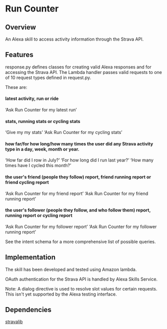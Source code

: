 # Run Counter

## Overview
An Alexa skill to access activity information through the Strava API. 

## Features
response.py defines classes for creating valid Alexa responses and for accessing the Strava API. The Lambda handler passes valid requests to one of 10 request types defined in request.py.

These are:

#### latest activity, run or ride

‘Ask Run Counter for my latest run’

#### stats, running stats or cycling stats

‘Give my my stats’ ‘Ask Run Counter for my cycling stats’

#### how far/for how long/how many times the user did any Strava activity type in a day, week, month or year.

‘How far did I row in July?’ ‘For how long did I run last year?’ 
‘How many times have I cycled this month?’

#### the user's friend (people they follow) report, friend running report or friend cycling report

‘Ask Run Counter for my friend report’
‘Ask Run Counter for my friend running report’

#### the user's follower (people they follow, and who follow them) report, running report or cycling report

‘Ask Run Counter for my follower report’
‘Ask Run Counter for my follower running report’

See the intent schema for a more comprehensive list of possible queries.

## Implementation
The skill has been developed and tested using Amazon lambda.

OAuth authentication for the Strava API is handled by Alexa Skills Service. 

Note: A dialog directive is used to resolve slot values for certain requests. This isn't yet supported by the Alexa testing interface. 

## Dependencies
[stravalib](https://github.com/hozn/stravalib)
